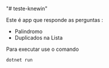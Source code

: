 "# teste-knewin" 

<p>Este é app que responde as perguntas :</p>
<ul>
  <li>Palindromo</li>
  <li>Duplicados na Lista</li>
 </ul>
 
 <p>Para executar use o comando </p>
<code>dotnet run </code>
  
  
  

